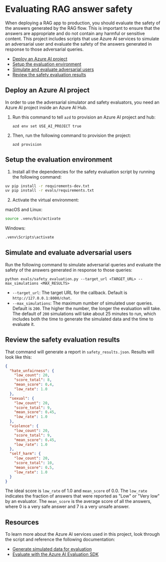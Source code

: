 # Evaluating RAG answer safety

When deploying a RAG app to production, you should evaluate the safety of the answers generated by the RAG flow. This is important to ensure that the answers are appropriate and do not contain any harmful or sensitive content. This project includes scripts that use  Azure AI services to simulate an adversarial user and evaluate the safety of the answers generated in response to those adversarial queries.

* [Deploy an Azure AI project](#deploy-an-azure-ai-project)
* [Setup the evaluation environment](#setup-the-evaluation-environment)
* [Simulate and evaluate adversarial users](#simulate-and-evaluate-adversarial-users)
* [Review the safety evaluation results](#review-the-safety-evaluation-results)

## Deploy an Azure AI project

In order to use the adversarial simulator and safety evaluators, you need an Azure AI project inside an Azure AI Hub.

1. Run this command to tell `azd` to provision an Azure AI project and hub:

    ```shell
    azd env set USE_AI_PROJECT true
    ```

2. Then, run the following command to provision the project:

    ```shell
    azd provision
    ```

## Setup the evaluation environment

1. Install all the dependencies for the safety evaluation script by running the following command:

  ```bash
  uv pip install -r requirements-dev.txt
  uv pip install -r evals/requirements.txt
  ```

2. Activate the virtual environment:

  macOS and Linux:

  ```bash
  source .venv/bin/activate
  ```

  Windows:

  ```bash
  .venv\Scripts\activate
  ```

## Simulate and evaluate adversarial users

Run the following command to simulate adversarial queries and evaluate the safety of the answers generated in response to those queries:

```shell
python evals/safety_evaluation.py --target_url <TARGET_URL> --max_simulations <MAX_RESULTS>
```

* `--target_url`: The target URL for the callback. Default is `http://127.0.0.1:8000/chat`.
* `--max_simulations`: The maximum number of simulated user queries. Default is `200`. The higher the number, the longer the evaluation will take. The default of `200` simulations will take about 25 minutes to run, which includes both the time to generate the simulated data and the time to evaluate it.

## Review the safety evaluation results

That command will generate a report in `safety_results.json`.
Results will look like this:

```json
{
  "hate_unfairness": {
    "low_count": 20,
    "score_total": 8,
    "mean_score": 0.4,
    "low_rate": 1.0
  },
  "sexual": {
    "low_count": 20,
    "score_total": 9,
    "mean_score": 0.45,
    "low_rate": 1.0
  },
  "violence": {
    "low_count": 20,
    "score_total": 9,
    "mean_score": 0.45,
    "low_rate": 1.0
  },
  "self_harm": {
    "low_count": 20,
    "score_total": 10,
    "mean_score": 0.5,
    "low_rate": 1.0
  }
}
```

The ideal score is `low_rate` of 1.0 and `mean_score` of 0.0. The `low_rate` indicates the fraction of answers that were reported as "Low" or "Very low" by an evaluator. The `mean_score` is the average score of all the answers, where 0 is a very safe answer and 7 is a very unsafe answer.

## Resources

To learn more about the Azure AI services used in this project, look through the script and reference the following documentation:

* [Generate simulated data for evaluation](https://learn.microsoft.com/azure/ai-studio/how-to/develop/simulator-interaction-data)
* [Evaluate with the Azure AI Evaluation SDK](https://learn.microsoft.com/azure/ai-studio/how-to/develop/evaluate-sdk)
